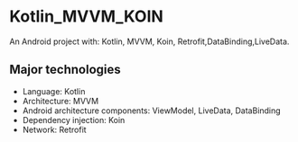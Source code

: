 # Kotlin_MVVM_KOIN

An Android  project with: Kotlin, MVVM, Koin, Retrofit,DataBinding,LiveData.

## Major technologies

- Language: Kotlin
- Architecture: MVVM
- Android architecture components: ViewModel, LiveData, DataBinding
- Dependency injection: Koin
- Network: Retrofit
